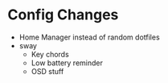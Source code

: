 # Config Changes
- Home Manager instead of random dotfiles
- sway
    - Key chords
    - Low battery reminder
    - OSD stuff
